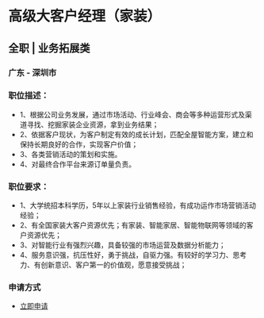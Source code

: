 
# 高级大客户经理（家装）
## 全职  |  业务拓展类
### 广东 - 深圳市

### 职位描述：
- 1、根据公司业务发展，通过市场活动、行业峰会、商会等多种运营形式及渠道寻找、挖掘家装企业资源，拿到业务结果；
- 2、依据客户现状，为客户制定有效的成长计划，匹配全屋智能方案，建立和保持长期良好的合作，实现客户价值；
- 3、各类营销活动的策划和实施。
- 4、对最终合作平台来源订单量负责。

### 职位要求：
- 1、大学统招本科学历，5年以上家装行业销售经验，有成功运作市场营销活动经验；
- 2、有全国家装大客户资源优先；有家装、智能家居、智能物联网等领域的客户资源优先；
- 3、对智能行业有强烈兴趣，具备较强的市场运营及数据分析能力；
- 4、服务意识强，抗压性好，勇于挑战，自驱力强。有较好的学习力、思考力、有创新意识、客户第一的价值观，愿意接受挑战；
### 申请方式
- <a href="mailto:hr@tuya.com" title=yourName-高级大客户经理（家装）>立即申请</a>
